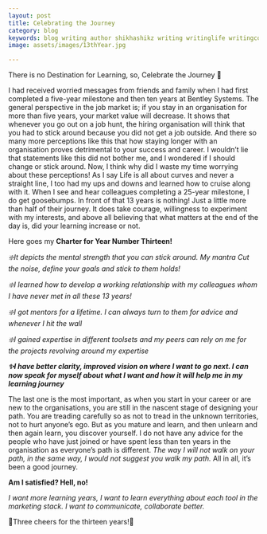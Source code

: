 ```yaml
---
layout: post
title: Celebrating the Journey
category: blog
keywords: blog writing author shikhashikz writing writinglife writingcommunity dailyblogpost celebration BentleySystems 13thyear milestone journey life
image: assets/images/13thYear.jpg

---
```

There is no Destination for Learning, so,
Celebrate the Journey 👑

I had received worried messages from friends and family when I had first completed a five-year milestone and then ten years at Bentley Systems. The general perspective in the job market is; if you stay in an organisation for more than five years, your market value will decrease. It shows that whenever you go out on a job hunt, the hiring organisation will think that you had to stick around because you did not get a job outside. And there so many more perceptions like this that how staying longer with an organisation proves detrimental to your success and career. I wouldn’t lie that statements like this did not bother me, and I wondered if I should change or stick around. Now, I think why did I waste my time worrying about these perceptions! As I say Life is all about curves and never a straight line, I too had my ups and downs and learned how to cruise along with it. When I see and hear colleagues completing a 25-year milestone, I do get goosebumps. In front of that 13 years is nothing! Just a little more than half of their journey. It does take courage, willingness to experiment with my interests, and above all believing that what matters at the end of the day is, did your learning increase or not.

Here goes my **Charter for Year Number Thirteen!**

*❇️It depicts the mental strength that you can stick around. My mantra Cut the noise, define your goals and stick to them holds!*

*❇️I learned how to develop a working relationship with my colleagues whom I have never met in all these 13 years!*

*❇️I got mentors for a lifetime. I can always turn to them for advice and whenever I hit the wall*

*❇️I gained expertise in different toolsets and my peers can rely on me for the projects revolving around my expertise*

***✨I have better clarity, improved vision on where I want to go next. I can now speak for myself about what I want and how it will help me in my learning journey***

The last one is the most important, as when you start in your career or are new to the organisations, you are still in the nascent stage of designing your path. You are treading carefully so as not to tread in the unknown territories, not to hurt anyone’s ego. But as you mature and learn, and then unlearn and then again learn, you discover yourself. I do not have any advice for the people who have just joined or have spent less than ten years in the organisation as everyone’s path is different. *The way I will not walk on your path, in the same way, I would not suggest you walk my path.* All in all, it’s been a good journey. 

**Am I satisfied? Hell, no!**

*I want more learning years, I want to learn everything about each tool in the marketing stack. I want to communicate, collaborate better.*

🍷Three cheers for the thirteen years!🍷

